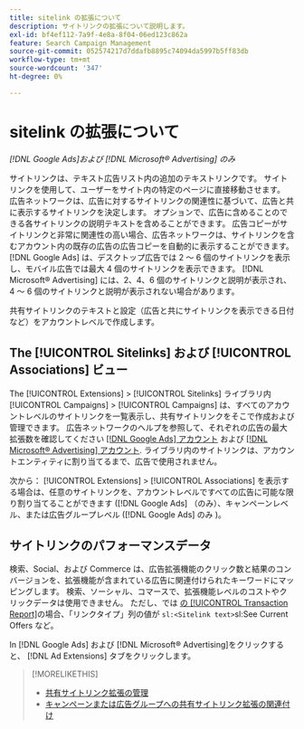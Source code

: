```yaml
---
title: sitelink の拡張について
description: サイトリンクの拡張について説明します。
exl-id: bf4ef112-7a9f-4e8a-8f04-06ed123c862a
feature: Search Campaign Management
source-git-commit: 052574217d7ddafb8895c74094da5997b5ff83db
workflow-type: tm+mt
source-wordcount: '347'
ht-degree: 0%

---
```


# sitelink の拡張について

*[!DNL Google Ads]および [!DNL Microsoft® Advertising] のみ*

サイトリンクは、テキスト広告リスト内の追加のテキストリンクです。 サイトリンクを使用して、ユーザーをサイト内の特定のページに直接移動させます。 広告ネットワークは、広告に対するサイトリンクの関連性に基づいて、広告と共に表示するサイトリンクを決定します。 オプションで、広告に含めることのできる各サイトリンクの説明テキストを含めることができます。 広告コピーがサイトリンクと非常に関連性の高い場合、広告ネットワークは、サイトリンクを含むアカウント内の既存の広告の広告コピーを自動的に表示することができます。 [!DNL Google Ads] は、デスクトップ広告では 2 ～ 6 個のサイトリンクを表示し、モバイル広告では最大 4 個のサイトリンクを表示できます。 [!DNL Microsoft® Advertising] には、2、4、6 個のサイトリンクと説明が表示され、4 ～ 6 個のサイトリンクと説明が表示されない場合があります。

共有サイトリンクのテキストと設定（広告と共にサイトリンクを表示できる日付など）をアカウントレベルで作成します。

## The [!UICONTROL Sitelinks] および [!UICONTROL Associations] ビュー

The [!UICONTROL Extensions] > [!UICONTROL Sitelinks] ライブラリ内 [!UICONTROL Campaigns] > [!UICONTROL Campaigns] は、すべてのアカウントレベルのサイトリンクを一覧表示し、共有サイトリンクをそこで作成および管理できます。 広告ネットワークのヘルプを参照して、それぞれの広告の最大拡張数を確認してください [[!DNL Google Ads] アカウント](https://support.google.com/google-ads/answer/6372658) および [[!DNL Microsoft® Advertising] アカウント](https://help.ads.microsoft.com/#apex/3/en/52001). ライブラリ内のサイトリンクは、アカウントエンティティに割り当てるまで、広告で使用されません。

次から： [!UICONTROL Extensions] > [!UICONTROL Associations] を表示する場合は、任意のサイトリンクを、アカウントレベルですべての広告に可能な限り割り当てることができます ([!DNL Google Ads] （のみ）、キャンペーンレベル、または広告グループレベル ([!DNL Google Ads] のみ )。

## サイトリンクのパフォーマンスデータ

検索、Social、および Commerce は、広告拡張機能のクリック数と結果のコンバージョンを、拡張機能が含まれている広告に関連付けられたキーワードにマッピングします。 検索、ソーシャル、コマースで、拡張機能レベルのコストやクリックデータは使用できません。 ただし、では [の [!UICONTROL Transaction Report]](/help/search-social-commerce/reports/management/basic-advanced/transaction-report.md)の場合、「リンクタイプ」列の値が `sl:<Sitelink text>`sl:See Current Offers など。

In [!DNL Google Ads] および [!DNL Microsoft® Advertising]をクリックすると、 [!DNL Ad Extensions] タブをクリックします。

>[!MORELIKETHIS]
>
>* [共有サイトリンク拡張の管理](sitelink-extension-manage.md)
>* [キャンペーンまたは広告グループへの共有サイトリンク拡張の関連付け](sitelink-extension-associate.md)
